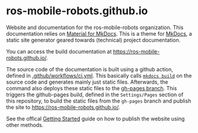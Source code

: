 # ros-mobile-robots.github.io

Website and documentation for the ros-mobile-robots organization. 
This documentation relies on [Material for MkDocs](https://squidfunk.github.io/mkdocs-material/).
This is a theme for [MkDocs](https://www.mkdocs.org/), a static site generator geared towards (technical) project documentation.

You can access the build documentation at https://ros-mobile-robots.github.io/.


The source code of the documentation is built using a github action, defined in [.github/workflows/ci.yml](.github/workflows/ci.yml).
This basically calls [`mkdocs build`](https://www.mkdocs.org/#building-the-site) on the source code and generates mainly just static files. 
Afterwards, the command also deploys these static files to the [gh-pages branch](https://github.com/ros-mobile-robots/ros-mobile-robots.github.io/tree/gh-pages). This triggers the github-pages build, defined in the `Settings/Pages` section of this repository, to build the static files from the `gh-pages` branch and publish the site to https://ros-mobile-robots.github.io/.

See the offical [Getting Started](https://squidfunk.github.io/mkdocs-material/publishing-your-site/#with-github-actions) guide on how to publish
the website using other methods.
